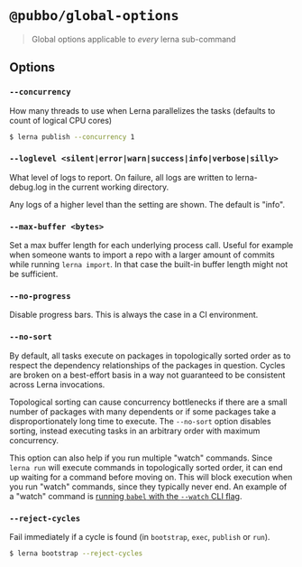 # `@pubbo/global-options`

> Global options applicable to _every_ lerna sub-command

## Options

### `--concurrency`

How many threads to use when Lerna parallelizes the tasks (defaults to count of logical CPU cores)

```sh
$ lerna publish --concurrency 1
```

### `--loglevel <silent|error|warn|success|info|verbose|silly>`

What level of logs to report. On failure, all logs are written to lerna-debug.log in the current working directory.

Any logs of a higher level than the setting are shown. The default is "info".

### `--max-buffer <bytes>`

Set a max buffer length for each underlying process call. Useful for example
when someone wants to import a repo with a larger amount of commits while
running `lerna import`. In that case the built-in buffer length might not
be sufficient.

### `--no-progress`

Disable progress bars. This is always the case in a CI environment.

### `--no-sort`

By default, all tasks execute on packages in topologically sorted order as to respect the dependency relationships of the packages in question. Cycles are broken on a best-effort basis in a way not guaranteed to be consistent across Lerna invocations.

Topological sorting can cause concurrency bottlenecks if there are a small number of packages with many dependents or if some packages take a disproportionately long time to execute. The `--no-sort` option disables sorting, instead executing tasks in an arbitrary order with maximum concurrency.

This option can also help if you run multiple "watch" commands. Since `lerna run` will execute commands in topologically sorted order, it can end up waiting for a command before moving on. This will block execution when you run "watch" commands, since they typically never end. An example of a "watch" command is [running `babel` with the `--watch` CLI flag](https://babeljs.io/docs/usage/cli/#babel-compile-files).

### `--reject-cycles`

Fail immediately if a cycle is found (in `bootstrap`, `exec`, `publish` or `run`).

```sh
$ lerna bootstrap --reject-cycles
```
